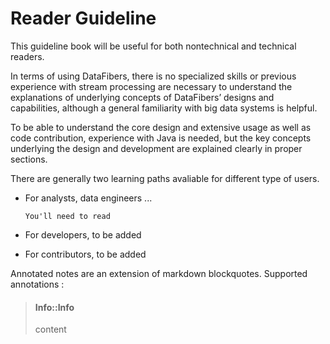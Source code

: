 # Reader Guideline

This guideline book will be useful for both nontechnical and technical readers. 

In terms of using DataFibers, there is no specialized skills or previous experience with stream processing are necessary to understand the explanations of underlying concepts of DataFibers’ designs and capabilities, although a general familiarity with big data systems is helpful. 

To be able to understand the core design and extensive usage as well as code contribution, experience with Java is needed, but the key concepts underlying the design and development are explained clearly in proper sections.

There are generally two learning paths avaliable for different type of users.

* For analysts, data engineers ...
     
      You'll need to read

* For developers, 
      to be added
* For contributors,
      to be added
      
Annotated notes are an extension of markdown blockquotes. Supported annotations :

> #### Info::Info
>
> content